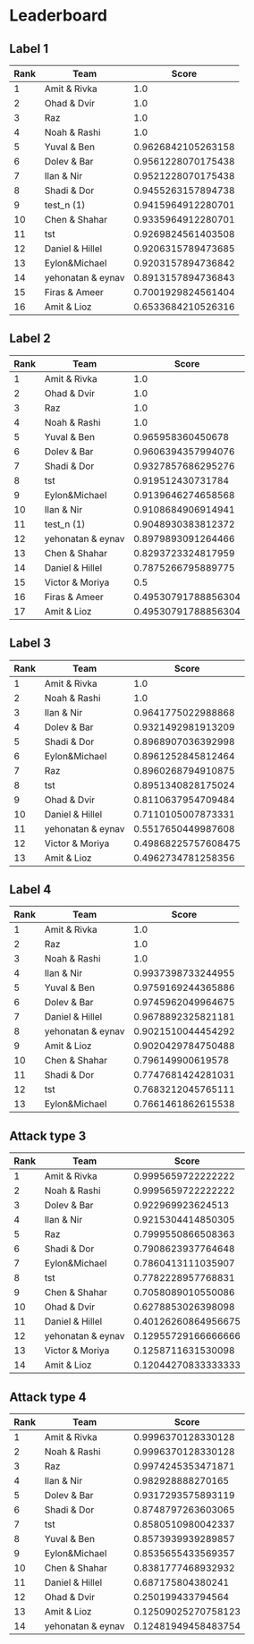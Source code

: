 # Leaderboard

## Label 1
| Rank | Team | Score |
|---|---|---|
|1|Amit & Rivka|1.0|
|2|Ohad & Dvir|1.0|
|3|Raz|1.0|
|4|Noah & Rashi|1.0|
|5|Yuval & Ben|0.9626842105263158|
|6|Dolev & Bar|0.9561228070175438|
|7|Ilan & Nir|0.9521228070175438|
|8|Shadi & Dor|0.9455263157894738|
|9|test_n (1)|0.9415964912280701|
|10|Chen & Shahar|0.9335964912280701|
|11|tst|0.9269824561403508|
|12|Daniel & Hillel|0.9206315789473685|
|13|Eylon&Michael|0.9203157894736842|
|14|yehonatan & eynav|0.8913157894736843|
|15|Firas & Ameer|0.7001929824561404|
|16|Amit & Lioz|0.6533684210526316|


## Label 2
| Rank | Team | Score |
|---|---|---|
|1|Amit & Rivka|1.0|
|2|Ohad & Dvir|1.0|
|3|Raz|1.0|
|4|Noah & Rashi|1.0|
|5|Yuval & Ben|0.965958360450678|
|6|Dolev & Bar|0.9606394357994076|
|7|Shadi & Dor|0.9327857686295276|
|8|tst|0.919512430731784|
|9|Eylon&Michael|0.9139646274658568|
|10|Ilan & Nir|0.9108684906914941|
|11|test_n (1)|0.9048930383812372|
|12|yehonatan & eynav|0.8979893091264466|
|13|Chen & Shahar|0.8293723324817959|
|14|Daniel & Hillel|0.7875266795889775|
|15|Victor & Moriya|0.5|
|16|Firas & Ameer|0.49530791788856304|
|17|Amit & Lioz|0.49530791788856304|


## Label 3
| Rank | Team | Score |
|---|---|---|
|1|Amit & Rivka|1.0|
|2|Noah & Rashi|1.0|
|3|Ilan & Nir|0.9641775022988868|
|4|Dolev & Bar|0.9321492981913209|
|5|Shadi & Dor|0.8968907036392998|
|6|Eylon&Michael|0.8961252845812464|
|7|Raz|0.8960268794910875|
|8|tst|0.8951340828175024|
|9|Ohad & Dvir|0.8110637954709484|
|10|Daniel & Hillel|0.7110105007873331|
|11|yehonatan & eynav|0.5517650449987608|
|12|Victor & Moriya|0.49868225757608475|
|13|Amit & Lioz|0.4962734781258356|


## Label 4
| Rank | Team | Score |
|---|---|---|
|1|Amit & Rivka|1.0|
|2|Raz|1.0|
|3|Noah & Rashi|1.0|
|4|Ilan & Nir|0.9937398733244955|
|5|Yuval & Ben|0.9759169244365886|
|6|Dolev & Bar|0.9745962049964675|
|7|Daniel & Hillel|0.9678892325821181|
|8|yehonatan & eynav|0.9021510044454292|
|9|Amit & Lioz|0.9020429784750488|
|10|Chen & Shahar|0.796149900619578|
|11|Shadi & Dor|0.7747681424281031|
|12|tst|0.7683212045765111|
|13|Eylon&Michael|0.7661461862615538|


## Attack type 3
| Rank | Team | Score |
|---|---|---|
|1|Amit & Rivka|0.9995659722222222|
|2|Noah & Rashi|0.9995659722222222|
|3|Dolev & Bar|0.922969923624513|
|4|Ilan & Nir|0.9215304414850305|
|5|Raz|0.7999550866508363|
|6|Shadi & Dor|0.7908623937764648|
|7|Eylon&Michael|0.7860413111035907|
|8|tst|0.7782228957768831|
|9|Chen & Shahar|0.7058089010550086|
|10|Ohad & Dvir|0.6278853026398098|
|11|Daniel & Hillel|0.40126260864956675|
|12|yehonatan & eynav|0.12955729166666666|
|13|Victor & Moriya|0.1258711631530098|
|14|Amit & Lioz|0.12044270833333333|


## Attack type 4
| Rank | Team | Score |
|---|---|---|
|1|Amit & Rivka|0.9996370128330128|
|2|Noah & Rashi|0.9996370128330128|
|3|Raz|0.9974245353471871|
|4|Ilan & Nir|0.982928888270165|
|5|Dolev & Bar|0.9317293575893119|
|6|Shadi & Dor|0.8748797263603065|
|7|tst|0.8580510980042337|
|8|Yuval & Ben|0.8573939939289857|
|9|Eylon&Michael|0.8535655433569357|
|10|Chen & Shahar|0.8381777468932932|
|11|Daniel & Hillel|0.687175804380241|
|12|Ohad & Dvir|0.250199433794564|
|13|Amit & Lioz|0.12509025270758123|
|14|yehonatan & eynav|0.12481949458483754|


